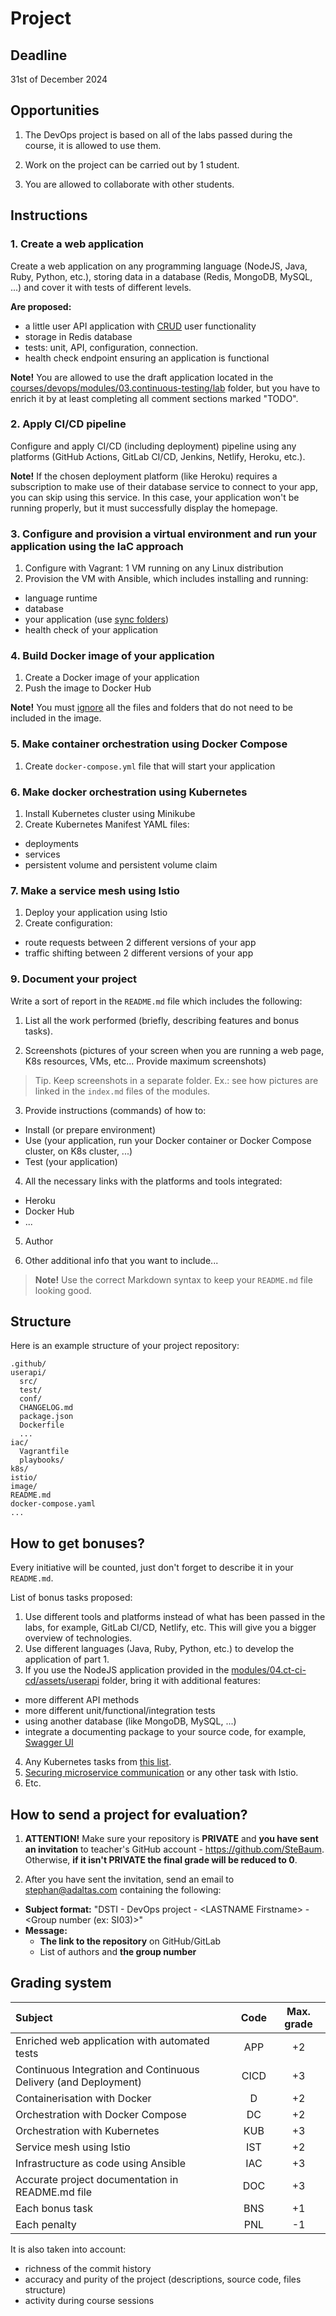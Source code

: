 # Project

## Deadline

31st of December 2024

## Opportunities

1. The DevOps project is based on all of the labs passed during the course, it is allowed to use them.

2. Work on the project can be carried out by 1 student.

3. You are allowed to collaborate with other students.

## Instructions

### 1. Create a web application

Create a web application on any programming language (NodeJS, Java, Ruby, Python, etc.), storing data in a database (Redis, MongoDB, MySQL, ...) and cover it with tests of different levels.

**Are proposed:**

- a little user API application with [CRUD](https://en.wikipedia.org/wiki/Create,_read,_update_and_delete) user functionality
- storage in Redis database
- tests: unit, API, configuration, connection.
- health check endpoint ensuring an application is functional

**Note!** You are allowed to use the draft application located in the [courses/devops/modules/03.continuous-testing/lab](courses/devops/modules/03.continuous-testing/lab) folder, but you have to enrich it by at least completing all comment sections marked "TODO".

### 2. Apply CI/CD pipeline 

Configure and apply CI/CD (including deployment) pipeline using any platforms (GitHub Actions, GitLab CI/CD, Jenkins, Netlify, Heroku, etc.).

**Note!** If the chosen deployment platform (like Heroku) requires a subscription to make use of their database service to connect to your app, you can skip using this service. In this case, your application won't be running properly, but it must successfully display the homepage. 

### 3. Configure and provision a virtual environment and run your application using the IaC approach

1. Configure with Vagrant: 1 VM running on any Linux distribution 
2. Provision the VM with Ansible, which includes installing and running:
  - language runtime
  - database
  - your application (use [sync folders](https://www.vagrantup.com/docs/synced-folders))
  - health check of your application

### 4. Build Docker image of your application

1. Create a Docker image of your application
2. Push the image to Docker Hub

**Note!** You must [ignore](https://docs.docker.com/engine/reference/builder/#dockerignore-file) all the files and folders that do not need to be included in the image.

### 5. Make container orchestration using Docker Compose

1. Create `docker-compose.yml` file that will start your application

### 6. Make docker orchestration using Kubernetes

1. Install Kubernetes cluster using Minikube
2. Create Kubernetes Manifest YAML files:
  - deployments
  - services
  - persistent volume and persistent volume claim

### 7. Make a service mesh using Istio

1. Deploy your application using Istio
2. Create configuration:
  - route requests between 2 different versions of your app
  - traffic shifting between 2 different versions of your app

### 9. Document your project 

Write a sort of report in the `README.md` file which includes the following:

1. List all the work performed (briefly, describing features and bonus tasks).

2. Screenshots (pictures of your screen when you are running a web page, K8s resources, VMs, etc... Provide maximum screenshots)

> Tip. Keep screenshots in a separate folder. Ex.: see how pictures are linked in the `index.md` files of the modules.

3. Provide instructions (commands) of how to:
  - Install (or prepare environment)
  - Use (your application, run your Docker container or Docker Compose cluster, on K8s cluster, ...)
  - Test (your application)
  
4. All the necessary links with the platforms and tools integrated:
  - Heroku
  - Docker Hub
  - ...
  
5. Author

6. Other additional info that you want to include...

> **Note!** Use the correct Markdown syntax to keep your `README.md` file looking good.

## Structure

Here is an example structure of your project repository:

```
.github/
userapi/
  src/
  test/
  conf/
  CHANGELOG.md
  package.json
  Dockerfile
  ...
iac/
  Vagrantfile
  playbooks/
k8s/
istio/
image/
README.md
docker-compose.yaml
...
```

## How to get bonuses?

Every initiative will be counted, just don't forget to describe it in your `README.md`.

List of bonus tasks proposed:

1. Use different tools and platforms instead of what has been passed in the labs, for example, GitLab CI/CD, Netlify, etc. This will give you a bigger overview of technologies.
2. Use different languages (Java, Ruby, Python, etc.) to develop the application of part 1.
3. If you use the NodeJS application provided in the [modules/04.ct-ci-cd/assets/userapi](modules/04.ct-ci-cd/assets/userapi) folder, bring it with additional features:
  - more different API methods
  - more different unit/functional/integration tests
  - using another database (like MongoDB, MySQL, ...)
  - integrate a documenting package to your source code, for example, [Swagger UI](https://www.npmjs.com/package/express-swagger-generator)
4. Any Kubernetes tasks from [this list](https://kubernetes.io/docs/tasks/). 
5. [Securing microservice communication](https://istio.io/latest/docs/tasks/security/) or any other task with Istio.
6. Etc.

## How to send a project for evaluation?

1. **ATTENTION!** Make sure your repository is **PRIVATE** and **you have sent an invitation** to teacher's GitHub account - https://github.com/SteBaum. Otherwise, **if it isn't PRIVATE the final grade will be reduced to 0**.

2. After you have sent the invitation, send an email to [stephan@adaltas.com](mailto:stephan@adaltas.com) containing the following:

  - **Subject format:** "DSTI - DevOps project - \<LASTNAME Firstname\> - \<Group number (ex: SI03)\>"
  - **Message:**
    - **The link to the repository** on GitHub/GitLab
    - List of authors and **the group number**

## Grading system

| Subject                                                         |   Code    | Max. grade|
|:----------------------------------------------------------------|:---------:|:---------:|
| Enriched web application with automated tests                   |   APP     |    +2     |
| Continuous Integration and Continuous Delivery (and Deployment) |   CICD    |    +3     |
| Containerisation with Docker                                    |   D       |    +2     |
| Orchestration with Docker Compose                               |   DC      |    +2     |
| Orchestration with Kubernetes	                                  |   KUB     |    +3     |
| Service mesh using Istio                                        |   IST     |    +2     |
| Infrastructure as code using Ansible                            |   IAC     |    +3     |
| Accurate project documentation in README.md file                |   DOC     |    +3     |
| Each bonus task                                                 |   BNS     |    +1     |
| Each penalty                                                    |   PNL     |    -1     |

It is also taken into account:

- richness of the commit history
- accuracy and purity of the project (descriptions, source code, files structure)
- activity during course sessions

